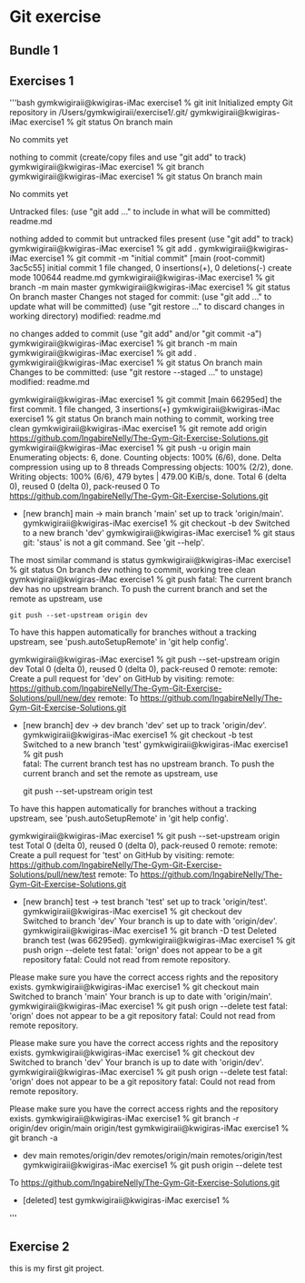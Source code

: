 # Git exercise 


## Bundle 1


## Exercises 1

'''bash
gymkwigiraii@kwigiras-iMac exercise1 % git init
Initialized empty Git repository in /Users/gymkwigiraii/exercise1/.git/
gymkwigiraii@kwigiras-iMac exercise1 % git status
On branch main

No commits yet

nothing to commit (create/copy files and use "git add" to track)
gymkwigiraii@kwigiras-iMac exercise1 % git branch
gymkwigiraii@kwigiras-iMac exercise1 % git status
On branch main

No commits yet

Untracked files:
  (use "git add <file>..." to include in what will be committed)
        readme.md

nothing added to commit but untracked files present (use "git add" to track)
gymkwigiraii@kwigiras-iMac exercise1 % git add .
gymkwigiraii@kwigiras-iMac exercise1 % git commit -m "initial commit"
[main (root-commit) 3ac5c55] initial commit
 1 file changed, 0 insertions(+), 0 deletions(-)
 create mode 100644 readme.md
gymkwigiraii@kwigiras-iMac exercise1 % git branch -m main master 
gymkwigiraii@kwigiras-iMac exercise1 % git status                
On branch master
Changes not staged for commit:
  (use "git add <file>..." to update what will be committed)
  (use "git restore <file>..." to discard changes in working directory)
        modified:   readme.md

no changes added to commit (use "git add" and/or "git commit -a")
gymkwigiraii@kwigiras-iMac exercise1 % git branch -m main        
gymkwigiraii@kwigiras-iMac exercise1 % git add .  
gymkwigiraii@kwigiras-iMac exercise1 % git status
On branch main
Changes to be committed:
  (use "git restore --staged <file>..." to unstage)
        modified:   readme.md

gymkwigiraii@kwigiras-iMac exercise1 % git commit
[main 66295ed] the first commit.
 1 file changed, 3 insertions(+)
gymkwigiraii@kwigiras-iMac exercise1 % git status
On branch main
nothing to commit, working tree clean
gymkwigiraii@kwigiras-iMac exercise1 % git remote add origin https://github.com/IngabireNelly/The-Gym-Git-Exercise-Solutions.git
gymkwigiraii@kwigiras-iMac exercise1 % git push -u origin main
Enumerating objects: 6, done.
Counting objects: 100% (6/6), done.
Delta compression using up to 8 threads
Compressing objects: 100% (2/2), done.
Writing objects: 100% (6/6), 479 bytes | 479.00 KiB/s, done.
Total 6 (delta 0), reused 0 (delta 0), pack-reused 0
To https://github.com/IngabireNelly/The-Gym-Git-Exercise-Solutions.git
 * [new branch]      main -> main
branch 'main' set up to track 'origin/main'.
gymkwigiraii@kwigiras-iMac exercise1 % git checkout -b dev
Switched to a new branch 'dev'
gymkwigiraii@kwigiras-iMac exercise1 % git staus
git: 'staus' is not a git command. See 'git --help'.

The most similar command is
        status
gymkwigiraii@kwigiras-iMac exercise1 % git status
On branch dev
nothing to commit, working tree clean
gymkwigiraii@kwigiras-iMac exercise1 % git push
fatal: The current branch dev has no upstream branch.
To push the current branch and set the remote as upstream, use

    git push --set-upstream origin dev

To have this happen automatically for branches without a tracking
upstream, see 'push.autoSetupRemote' in 'git help config'.

gymkwigiraii@kwigiras-iMac exercise1 % git push --set-upstream origin dev
Total 0 (delta 0), reused 0 (delta 0), pack-reused 0
remote: 
remote: Create a pull request for 'dev' on GitHub by visiting:
remote:      https://github.com/IngabireNelly/The-Gym-Git-Exercise-Solutions/pull/new/dev
remote: 
To https://github.com/IngabireNelly/The-Gym-Git-Exercise-Solutions.git
 * [new branch]      dev -> dev
branch 'dev' set up to track 'origin/dev'.
gymkwigiraii@kwigiras-iMac exercise1 % git checkout -b test              
Switched to a new branch 'test'
gymkwigiraii@kwigiras-iMac exercise1 % git push                          
fatal: The current branch test has no upstream branch.
To push the current branch and set the remote as upstream, use

    git push --set-upstream origin test

To have this happen automatically for branches without a tracking
upstream, see 'push.autoSetupRemote' in 'git help config'.

gymkwigiraii@kwigiras-iMac exercise1 % git push --set-upstream origin test
Total 0 (delta 0), reused 0 (delta 0), pack-reused 0
remote: 
remote: Create a pull request for 'test' on GitHub by visiting:
remote:      https://github.com/IngabireNelly/The-Gym-Git-Exercise-Solutions/pull/new/test
remote: 
To https://github.com/IngabireNelly/The-Gym-Git-Exercise-Solutions.git
 * [new branch]      test -> test
branch 'test' set up to track 'origin/test'.
gymkwigiraii@kwigiras-iMac exercise1 % git checkout dev                   
Switched to branch 'dev'
Your branch is up to date with 'origin/dev'.
gymkwigiraii@kwigiras-iMac exercise1 % git branch -D test
Deleted branch test (was 66295ed).
gymkwigiraii@kwigiras-iMac exercise1 % git push orign --delete test
fatal: 'orign' does not appear to be a git repository
fatal: Could not read from remote repository.

Please make sure you have the correct access rights
and the repository exists.
gymkwigiraii@kwigiras-iMac exercise1 % git checkout main           
Switched to branch 'main'
Your branch is up to date with 'origin/main'.
gymkwigiraii@kwigiras-iMac exercise1 % git push orign --delete test
fatal: 'orign' does not appear to be a git repository
fatal: Could not read from remote repository.

Please make sure you have the correct access rights
and the repository exists.
gymkwigiraii@kwigiras-iMac exercise1 % git checkout dev            
Switched to branch 'dev'
Your branch is up to date with 'origin/dev'.
gymkwigiraii@kwigiras-iMac exercise1 % git push orign --delete test
fatal: 'orign' does not appear to be a git repository
fatal: Could not read from remote repository.

Please make sure you have the correct access rights
and the repository exists.
gymkwigiraii@kwigiras-iMac exercise1 % git branch -r               
  origin/dev
  origin/main
  origin/test
gymkwigiraii@kwigiras-iMac exercise1 % git branch -a
* dev
  main
  remotes/origin/dev
  remotes/origin/main
  remotes/origin/test
gymkwigiraii@kwigiras-iMac exercise1 % git push origin --delete test

To https://github.com/IngabireNelly/The-Gym-Git-Exercise-Solutions.git
 - [deleted]         test
gymkwigiraii@kwigiras-iMac exercise1 % 

'''


## Exercise 2

this is my first git project.
